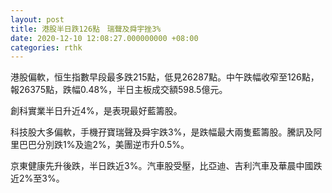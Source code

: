 ```yaml
---
layout: post
title: 港股半日跌126點　瑞聲及舜宇挫3%
date: 2020-12-10 12:08:27.000000000 +08:00
categories: rthk
---
```


港股偏軟，恒生指數早段最多跌215點，低見26287點。中午跌幅收窄至126點，報26375點，跌幅0.48%，半日主板成交額598.5億元。

創科實業半日升近4%，是表現最好藍籌股。

科技股大多偏軟，手機孖寶瑞聲及舜宇跌3%，是跌幅最大兩隻藍籌股。騰訊及阿里巴巴分別跌1%及逾2%，美團逆市升0.5%。

京東健康先升後跌，半日跌近3%。汽車股受壓，比亞迪、吉利汽車及華晨中國跌近2%至3%。
